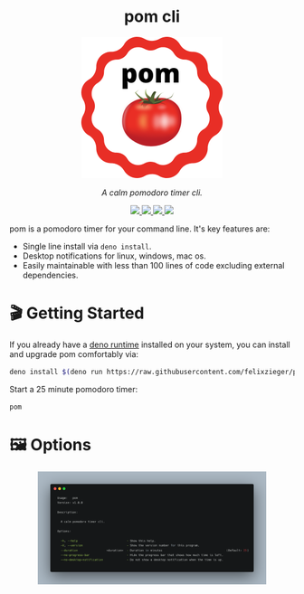 <h1 align="center">pom cli</h1>

<p align="center">
  <img src=".github/logo.png" width="250">
</p>

<p align="center">
  <i>A calm pomodoro timer cli.</i>
</p>

<p align="center">
  <a href="https://github.com/felixzieger/pom/actions/workflows/build.yml">
    <img src="https://github.com/felixzieger/pom/actions/workflows/build.yml/badge.svg">
  </a>
  <a href="https://github.com/felixzieger/pomgraphs/contributors">
    <img src="https://img.shields.io/badge/maintained-true-green">
  </a>
  <a href="https://github.com/felixzieger/pom/blob/develop/LICENSE">
    <img src="https://img.shields.io/github/license/felixzieger/pom">
  </a>
  <a href="https://github.com/felixzieger/pom/releases">
    <img src="https://img.shields.io/github/v/release/felixzieger/pom?sort=semver">
  </a>
</p>

pom is a pomodoro timer for your command line. It's key features are:

- Single line install via `deno install`.
- Desktop notifications for linux, windows, mac os.
- Easily maintainable with less than 100 lines of code excluding external
  dependencies.

# 🎬 Getting Started

If you already have a [deno runtime](https://deno.land/#installation) installed
on your system, you can install and upgrade pom comfortably via:

```bash
deno install $(deno run https://raw.githubusercontent.com/felixzieger/pom/main/src/flags.ts) https://raw.githubusercontent.com/felixzieger/pom/main/src/main.ts
```

Start a 25 minute pomodoro timer:

```bash
pom
```

# 🖼️ Options

<p align="center">
  <img src=".github/pom-help.png" width="80%">
</p>
